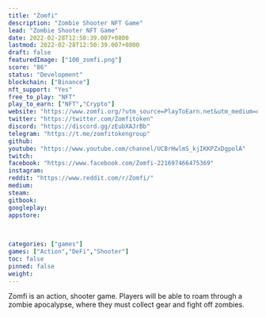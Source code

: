 ```yaml
---
title: "Zomfi"
description: "Zombie Shooter NFT Game"
lead: "Zombie Shooter NFT Game"
date: 2022-02-28T12:50:39.007+0800
lastmod: 2022-02-28T12:50:39.007+0800
draft: false
featuredImage: ["100_zomfi.png"]
score: "86"
status: "Development"
blockchain: ["Binance"]
nft_support: "Yes"
free_to_play: "NFT"
play_to_earn: ["NFT","Crypto"]
website: "https://www.zomfi.org/?utm_source=PlayToEarn.net&utm_medium=organic&utm_campaign=gamepage"
twitter: "https://twitter.com/Zomfitoken"
discord: "https://discord.gg/zEubXAJrBb"
telegram: "https://t.me/zomfitokengroup"
github: 
youtube: "https://www.youtube.com/channel/UCBrHwlmS_kjIKKPZxDgpolA"
twitch: 
facebook: "https://www.facebook.com/Zomfi-221697466475369"
instagram: 
reddit: "https://www.reddit.com/r/Zomfi/"
medium: 
steam: 
gitbook: 
googleplay: 
appstore: 

  
    
categories: ["games"]
games: ["Action","DeFi","Shooter"]
toc: false
pinned: false
weight: 
---
```

Zomfi is an action, shooter game. Players will be able to roam through a zombie apocalypse, where they must collect gear and fight off zombies.